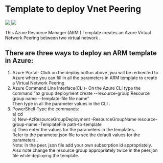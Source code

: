 # Template to deploy  Vnet Peering
<a href="https://portal.azure.com/#create/Microsoft.Template/uri/https%3A%2F%2Fraw.githubusercontent.com%2Fdevyanshi-t%2FAzureResourceTemplate%2Fmaster%2FPeering%2Fpeer.json"  target="_blank">
<img src="http://azuredeploy.net/deploybutton.png"/> 
</a>

<a href="http://armviz.io/#/?load=https%3A%2F%2Fraw.githubusercontent.com%2FAzure%2Fazure-quickstart-templates%2Fmaster%2F101-AAD-DomainServices%2Fazuredeploy.json" target="_blank">
<img src="http://armviz.io/visualizebutton.png"/> 
</a>



This Azure Resource Manager (ARM ) Template creates an Azure Virtual  Network  Peering  between two virtual network .

## There are three ways to deploy an ARM template in Azure:
1. Azure Portal- Click on the deploy button above ,you will be redirected  to Azure where you can fill in all the parameters  in ARM template to create a Virtual Network Peering.<br/>
2. Azure Command Line Interface(CLI)- On the Azure CLI type the command “az group deployment create --resource-group Resource group name --template-file file name” <br/>Then type in all the parameter  values in the CLI .<br/>
3. PowerShell-Type the commands:<br/> 
a) cd <br/>
b) New-AzResourceGroupDeployment -ResourceGroupName resource-group-name -TemplateFile path-to-template <br/>
c) Then enter the values for the parameters in the templates.<br/>
 Refer to the parameter.json file to see the default values for the parameters .<br/>
 Note: In the peer. json file add your own subscrption id appropriately.<br/>
 Also note change the resource group  appropriately twice in the peer.jon file while deploying the template.

